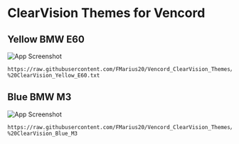 
# ClearVision Themes for Vencord



## Yellow BMW E60

![App Screenshot](https://c4.wallpaperflare.com/wallpaper/167/130/357/car-rims-bmw-e60-wallpaper-preview.jpg)

```
https://raw.githubusercontent.com/FMarius20/Vencord_ClearVision_Themes/main/Yellow%20-%20ClearVision_Yellow_E60.txt
```


## Blue BMW M3

![App Screenshot](https://images.alphacoders.com/485/485352.jpg)

```
https://raw.githubusercontent.com/FMarius20/Vencord_ClearVision_Themes/main/Blue%20-%20ClearVision_Blue_M3
```
